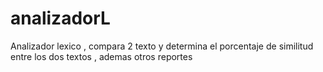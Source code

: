 # analizadorL
Analizador lexico , compara 2 texto y determina el porcentaje de similitud entre los dos textos , ademas otros reportes
